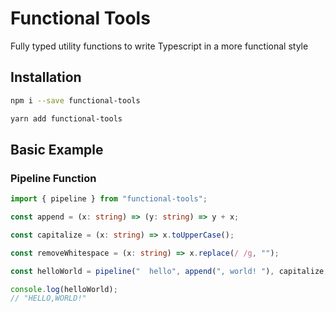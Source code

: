 # Functional Tools

Fully typed utility functions to write Typescript in a more functional style

## Installation

```bash
npm i --save functional-tools
```

```bash
yarn add functional-tools
```

## Basic Example

### Pipeline Function

```ts
import { pipeline } from "functional-tools";

const append = (x: string) => (y: string) => y + x;

const capitalize = (x: string) => x.toUpperCase();

const removeWhitespace = (x: string) => x.replace(/ /g, "");

const helloWorld = pipeline("  hello", append(", world! "), capitalize, removeWhitespace);

console.log(helloWorld);
// "HELLO,WORLD!"
```
